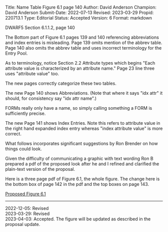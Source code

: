 Title:       Name Table Figure 6.1 page 140
Author:      David Anderson
Champion:    David Anderson
Submit-Date: 2022-07-13
Revised:     2023-03-29
Propid:      220713.1
Type:        Editorial
Status:      Accepted
Version:     6
Format:      markdown

DWARF5 Section 6.1.1.2, page 140

The Bottom part of Figure 6.1 pages 139 and 140 referencing
abbreviations and index entries is misleading.
Page 139 omits mention of the abbrev table.
Page 140 also omits the abbrev table and uses
incorrect terminology for the Entry Pool.

As to terminology, notice Section 2.2 Attribute types which
begins "Each attribute value is characterized by an attribute name."
Page 23 line three uses "attribute value" too.

The new pages correctly categorize these two tables.

The new Page 140 shows Abbreviations.
(Note that where it says "idx attr"
it should, for consistency say "idx attr name".)

FORMs really only have a name, so simply calling
something a FORM is sufficiently precise.

The new Page 141 shows Index Entries.
Note this refers to attribute value
in the right hand expanded index entry
whereas "index attribute value" is more
correct.

What follows incorporates significant suggestions by Ron Brender
on how things could look.

Given the difficulty of communicating a graphic with text wording Ron B
prepared a pdf of the proposed look after he and I refined and clarified
the plain-text version of the proposal.

Here is a three page pdf of Figure 6.1, the whole figure.
The  change here is the bottom box of page 142 in the pdf
and the top boxes on page 143.

[Proposed Figure 6.1](../doc/Issue_220713.1_dwarf6-proposed-fig6.1-20221205.pdf)

---

2022-12-05:  Revised  
2023-03-29:  Revised  
2023-04-03:  Accepted. The figure will be updated as described in the
proposal update.
